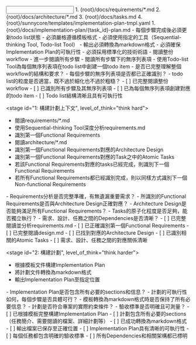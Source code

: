 <input>
  <context>
  1. {root}/docs/requirements/*.md
  2. {root}/docs/architecture/*.md
  3. {root}/docs/tasks.md
  </context>
  <templates>
  4. {root}/sunnycore/templates/implementation-plan-tmpl.yaml
  </templates>
</input>

<output>
1. {root}/docs/implementation-plan/{task_id}-plan.md
</output>

<constraints importance="Important">
- 每個步驟完成後必須更新todo list狀態
- 必須嚴格遵循模板格式
- 必須使用指定的工具（Sequential-thinking Tool, Todo-list Tool）
- 輸出必須轉換為markdown格式
- 必須確保Implementation Plan的可執行性
- 必須採用標準化的技術術語
</constraints>

<workflow importance="Important">
  <stage id="0: 創建todo list", level_of_think="think", cache_read_budget="low">
  - 閱讀整份workflow
  - 進一步閱讀所有步驟
  - 閱讀所有步驟下的無序列表項
  - 使用Todo-list Tool為每個無序列表項在todo list中創建一個todo item

  <questions>
  - 是否已完整理解整個workflow的結構和要求？
  - 每個步驟的無序列表項是否都已正確識別？
  - todo list的粒度是否適當，既不過於細化也不過於粗糙？
  </questions>

  <checks>
  - [ ] 已完整閱讀整份workflow
  - [ ] 已識別所有步驟及其無序列表項
  - [ ] 已為每個無序列表項創建對應的todo item
  - [ ] Todo list結構清晰且具有可執行性
  </checks>
  </stage>

  <stage id="1: 構建計劃上下文", level_of_think="think hard">
  - 閱讀requirements/*.md
  - 使用Sequential-thinking Tool深度分析requirements.md
  - 識別第一個Functional Requirements
  - 閱讀architecture/*.md
  - 識別第一個Functional Requirements對應的Architecture Design
  - 識別第一個Functional Requirements對應的Task之中的Atomic Tasks
  - 若該Functional Requirements對應的tasks已經完成，則識別下一個Functional Requirements
  - 若所有Functional Requirements都已經識別完成，則以同樣方式識別下一個Non-functional Requirements

  <questions>
  - Requirements分析是否完整準確，有無遺漏重要需求？
  - 所識別的Functional Requirements是否與Architecture Design正確對應？
  - Architecture Design是否能夠滿足所有Functional Requirements？
  - Tasks的原子化程度是否足夠，能否獨立執行？
  - 需求、設計、任務之間的Dependencies是否清晰？
  </questions>

  <checks>
  - [ ] 已完整閱讀並分析requirements.md
  - [ ] 已正確識別第一個Functional Requirements
  - [ ] 已完整閱讀design.md
  - [ ] 已找到對應的Architecture Design
  - [ ] 已識別相關的Atomic Tasks
  - [ ] 需求、設計、任務之間的對應關係清晰
  </checks>
  </stage>

  <stage id="2: 構建計劃", level_of_think="think harder">
  - 根據模板文件構建Implementation Plan
  - 將計劃文件轉換為markdown格式
  - 輸出Implementation Plan至指定位置

  <questions>
  - Implementation Plan是否包含所有必要的sections和信息？
  - 計劃的可執行性如何，每個步驟是否具體可行？
  - 模板轉換為markdown格式時是否保持了所有必要信息？
  - 計劃是否符合專案的實際約束條件？
  - 驗收標準是否明確且可測量？
  </questions>

  <checks>
  - [ ] 已根據模板完整構建Implementation Plan
  - [ ] 計劃包含所有必要的sections（任務簡介、需要閱讀的檔案、詳細計劃等）
  - [ ] 已成功轉換為markdown格式
  - [ ] 輸出檔案已保存至正確位置
  - [ ] Implementation Plan具有清晰的可執行性
  - [ ] 每個任務都包含明確的驗收標準
  - [ ] 所有Dependencies和相關架構都已標明
  </checks>
  </stage>
</workflow>